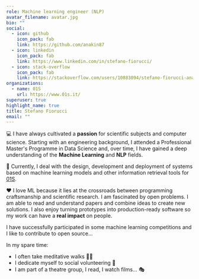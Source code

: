 ```yaml
---
role: Machine learning engineer (NLP)
avatar_filename: avatar.jpg
bio: ""
social:
  - icon: github
    icon_pack: fab
    link: https://github.com/anakin87
  - icon: linkedin
    icon_pack: fab
    link: https://www.linkedin.com/in/stefano-fiorucci/
  - icon: stack-overflow
    icon_pack: fab
    link: https://stackoverflow.com/users/10883094/stefano-fiorucci-anakin87    
organizations:
  - name: 01S
    url: https://www.01s.it/
superuser: true
highlight_name: true
title: Stefano Fiorucci
email: ""
---
```

💻 I have always cultivated a **passion** for scientific subjects and computer science. Starting with an engineering background, I attended a Professional Master's Programme in Data Science and, over time, I have gained a deep understanding of the **Machine Learning** and **NLP** fields.

🔭 Currently, I deal with the design, development and deployment of systems based on machine learning models and other information retrieval tools for [01S](https://www.01s.it/).

❤️ I love ML because it lies at the crossroads between programming craftsmanship and scientific research. I am fascinated by open problems. I am able to read and understand papers and combine ideas to create new solutions. I also enjoy turning prototypes into production-ready software so my work can have a **real impact** on people.

I have successfully participated in some machine learning competitions and I like to contribute to open source...

In my spare time:

* I often take meditative walks 🚶‍♂️
* I dedicate myself to social volunteering 💫
* I am part of a theatre group, I read, I watch films... 🎭
